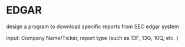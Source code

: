 # EDGAR

design a program to download specific reports from SEC edgar system

input: Company Name/Ticker, report type (such as 13F, 13G, 10Q, etc. )
